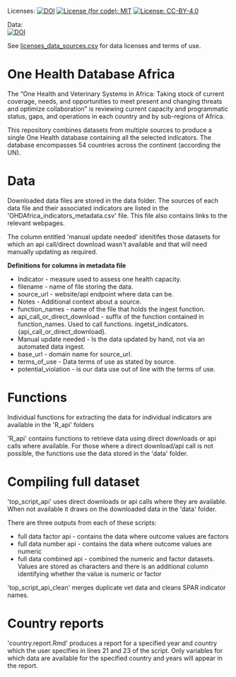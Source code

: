 Licenses:
[![DOI](https://zenodo.org/badge/DOI/10.5281/zenodo.7051952.svg)](https://doi.org/10.5281/zenodo.7051952)
[![License (for code):
MIT](https://img.shields.io/badge/License%20(for%20code)-MIT-green.svg)](https://opensource.org/licenses/MIT)
[![License:
CC-BY-4.0](https://img.shields.io/badge/License%20(for%20text)-CC_BY_4.0-blue.svg)](https://creativecommons.org/licenses/by/4.0/)


Data:  
[![DOI](https://zenodo.org/badge/DOI/10.5281/zenodo.7278190.svg)](https://doi.org/10.5281/zenodo.7278190)

See [licenses_data_sources.csv]("./licenses_data_sources.csv") for data licenses 
and terms of use. 


# One Health Database Africa

The “One Health and Veterinary Systems in Africa: Taking stock of current coverage, needs, and opportunities to meet present and changing threats and optimize collaboration” is 
reviewing current capacity and programmatic status, gaps, and operations in each country and by sub-regions of Africa. 

This repository combines datasets from multiple sources to produce a single One Health database containing all the selected indicators. The database encompasses 54 countries across the continent (according the UN).
 
# Data
Downloaded data files are stored in the data folder. 
The sources of each data file and their associated indicators are listed in the 'OHDAfrica_indicators_metadata.csv' file. This file also contains links to the relevant webpages. 

The column entitled 'manual update needed' idenitifes those datasets for which an api call/direct download wasn't available and that will need manually updating as required. 

**Definitions for columns in metadata file**

- Indicator - measure used to assess one health capacity. 
- filename - name of file storing the data. 
- source_url - website/api endpoint where data can be.  
- Notes - Additional context about a source. 
- function_names - name of the file that holds the ingest function. 
- api_call_or_direct_download - suffix of the function contained in function_names. Used to call functions. ingetst_indicators.{api_call_or_direct_download}. 
- Manual update needed - Is the data updated by hand, not via an automated data ingest. 
- base_url - domain name for source_url. 
- terms_of_use - Data terms of use as stated by source. 
- potential_violation - is our data use out of line with the terms of use. 


# Functions
Individual functions for extracting the data for individual indicators are available in the 'R_api' folders

'R_api' contains functions to retrieve data using direct downloads or api calls where available. For those where a direct download/api call is not possible, 
the functions use the data stored in the 'data' folder. 


# Compiling full dataset

'top_script_api' uses direct downloads or api calls where they are available. When not available it draws on the downloaded data in the 'data' folder. 

There are three outputs from each of these scripts:
* full data factor api - contains the data where outcome values are factors
* full data number api - contains the data where outcome values are numeric
* full data combined api - combined the numeric and factor datasets. Values are stored as characters and there is an additional column identifying whether the value is numeric or factor

'top_script_api_clean' merges duplicate vet data and cleans SPAR indicator names. 


# Country reports

'country.report.Rmd' produces a report for a specified year and country which the user specifies in lines 21 and 23 of the script. 
Only variables for which data are available for the specified country and years will appear in the report. 
